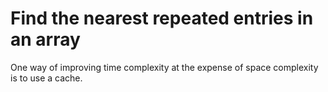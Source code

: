 # Find the nearest repeated entries in an array

One way of improving time complexity at the expense of space complexity is to use a cache.
